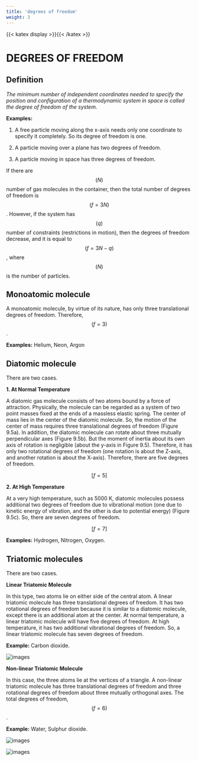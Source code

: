 ```yaml
---
title: 'degrees of freedom'
weight: 3
---
```

[comment]: <> (katex Header)
{{< katex display >}}{{< /katex >}}
 
# DEGREES OF FREEDOM
 
 
## Definition
 
_The minimum number of independent coordinates needed to specify the position and configuration of a thermodynamic system in space is called the degree of freedom of the system._
 
**Examples:**
 
1. A free particle moving along the x-axis needs only one coordinate to specify it completely. So its degree of freedom is one.
 
2. A particle moving over a plane has two degrees of freedom.
 
3. A particle moving in space has three degrees of freedom.
 
If there are $$(N)$$ number of gas molecules in the container, then the total number of degrees of freedom is $$(f = 3N)$$. However, if the system has $$(q)$$ number of constraints (restrictions in motion), then the degrees of freedom decrease, and it is equal to $$(f = 3N-q)$$, where $$(N)$$ is the number of particles.
 
## Monoatomic molecule
 
A monoatomic molecule, by virtue of its nature, has only three translational degrees of freedom. Therefore, $$(f = 3)$$.
 
**Examples:** Helium, Neon, Argon
 
## Diatomic molecule
 
There are two cases.
 
**1. At Normal Temperature**
 
A diatomic gas molecule consists of two atoms bound by a force of attraction. Physically, the molecule can be regarded as a system of two point masses fixed at the ends of a massless elastic spring. The center of mass lies in the center of the diatomic molecule. So, the motion of the center of mass requires three translational degrees of freedom (Figure 9.5a). In addition, the diatomic molecule can rotate about three mutually perpendicular axes (Figure 9.5b). But the moment of inertia about its own axis of rotation is negligible (about the y-axis in Figure 9.5). Therefore, it has only two rotational degrees of freedom (one rotation is about the Z-axis, and another rotation is about the X-axis). Therefore, there are five degrees of freedom.
 
$$[ f = 5 ]$$
 
**2. At High Temperature**
 
At a very high temperature, such as 5000 K, diatomic molecules possess additional two degrees of freedom due to vibrational motion (one due to kinetic energy of vibration, and the other is due to potential energy) (Figure 9.5c). So, there are seven degrees of freedom.
 
$$[ f = 7 ]$$
 
**Examples:** Hydrogen, Nitrogen, Oxygen.
 
## Triatomic molecules
 
There are two cases.
 
**Linear Triatomic Molecule**
 
In this type, two atoms lie on either side of the central atom. A linear triatomic molecule has three translational degrees of freedom. It has two rotational degrees of freedom because it is similar to a diatomic molecule, except there is an additional atom at the center. At normal temperature, a linear triatomic molecule will have five degrees of freedom. At high temperature, it has two additional vibrational degrees of freedom. So, a linear triatomic molecule has seven degrees of freedom.
 
**Example:** Carbon dioxide.
 
![images](figure9.5.png)
 
**Non-linear Triatomic Molecule**
 
In this case, the three atoms lie at the vertices of a triangle. A non-linear triatomic molecule has three translational degrees of freedom and three rotational degrees of freedom about three mutually orthogonal axes. The total degrees of freedom, $$( f = 6 )$$.
 
**Example:** Water, Sulphur dioxide.
 
![images](figure9.6.png)
 
![images](figure9.7.png)
 